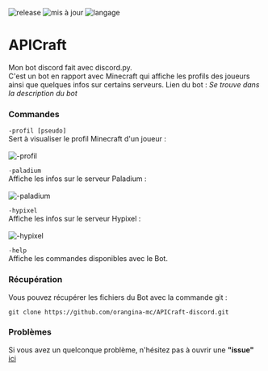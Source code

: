 ![release](https://img.shields.io/badge/version-v0.1%20(b%C3%AAta)-blue)
![mis à jour](https://img.shields.io/badge/mis%20%C3%A0%20jour%20%3F-oui-orange)
![langage](https://img.shields.io/badge/fait%20avec-python-yellow) <br />
<h1><strong>APICraft</strong></h1>

Mon bot discord fait avec discord.py.<br />
C'est un bot en rapport avec Minecraft qui affiche les profils des joueurs ainsi que quelques infos sur certains serveurs.
Lien du bot : *Se trouve dans la description du bot*

### Commandes

```-profil [pseudo]```<br />
Sert à visualiser le profil Minecraft d'un joueur :<br /><br />
![-profil](https://user-images.githubusercontent.com/77621024/118692730-a60d3800-b80a-11eb-9869-8407965a0406.png)

 ```-paladium```<br />
 Affiche les infos sur le serveur Paladium :<br /><br />
 ![-paladium](https://user-images.githubusercontent.com/77621024/118692827-c0dfac80-b80a-11eb-93f3-95f675d637a9.png)

```-hypixel```<br />
Affiche les infos sur le serveur Hypixel :<br /><br />
![-hypixel](https://user-images.githubusercontent.com/77621024/118692921-d8b73080-b80a-11eb-81cf-6e4769560010.png)

```-help```<br />
Affiche les commandes disponibles avec le Bot.

### Récupération

Vous pouvez récupérer les fichiers du Bot avec la commande git :

```git clone https://github.com/orangina-mc/APICraft-discord.git```

### Problèmes

Si vous avez un quelconque problème, n'hésitez pas à ouvrir une **"issue"** [ici](https://github.com/lurnot3k/APICraft-discord/issues)
